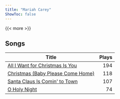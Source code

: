 ```yaml
---
title: "Mariah Carey"
ShowToc: false
---
```


{{< more >}}

## Songs
Title | Plays 
----- | -----: 
[All I Want for Christmas Is You](/songs/all-i-want-for-christmas-is-you) | 194
[Christmas (Baby Please Come Home)](/songs/christmas-baby-please-come-home) | 118
[Santa Claus Is Comin' to Town](/songs/santa-claus-is-comin-to-town) | 107
[O Holy Night](/songs/o-holy-night) | 74


